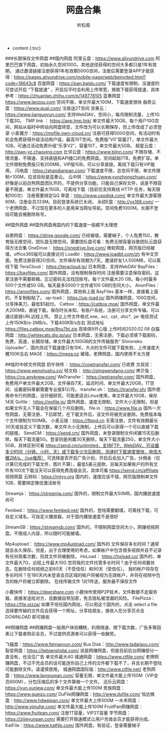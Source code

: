 ﻿---
layout: post
title:  "网盘合集"
categories: 网盘 合集
tags: 网盘 合集
author: 听松阁
---

* content
{:toc}



###长期保存文件网盘
##国内网盘
阿里云盘：https://www.aliyundrive.com 阿里巴巴旗下网盘，初始永久空间100G，其他途径获得的空间大多都只是1年有效期。
通过邀请链接注册获得1年有效期500G空间，注册后需要登录APP才能获得：https://pages.aliyundrive.com/mobile-page/web/beinvited.html?code=18643c8
百度网盘：https://pan.baidu.com/ 下载速度有限制，没速度的可尝试开启 “下载提速” ，开启后平时会利用上传带宽，换取下载获得提速，具体参考：https://zhuanlan.zhihu.com/p/149778105
蓝奏网盘：https://www.lanzou.com 空间不限，单文件最大100M，下载速度很快
曲奇云盘：https://www.quqi.com/ 注册送2T空间
坚果云： https://www.jianguoyun.com/ 支持WebDAV，空间小，每月限制流量，上传1G下载3G。
TMP.link ： https://app.tmp.link/ 单文件最大10GB，每个用户10G空间，网站从临时中转站向网盘转型，文件改为可以长期保存，但上传改成了必须登录
小麦魔方：https://mofile.own-cloud.cn/ 注册可获得500G空间，有活动时有机会免费获得升级活动用户组，最高10T空间。免费版”V0″容量2T，单文件最大1GB。可通过活动免费升级”乐享V2″，容量10T，单文件最大5GB。
超星云盘：http://pan-yz.chaoxing.com
比邻云盘：https://www.bilnn.com/ 不限存储、不限流量、不限速、支持直链和API接口的免费网盘。空间起始1TB，免费扩容。单文件限制免费版只有200MB，VIP版1GB。可以分享直链，离线下载只有VIP能用。
闪电盘：https://shandianpan.com/ 下载速度不限，总空间不限，单文件限制<100M，应该目标是蓝奏云。
云中转：https://www.yunzhongzhuan.com/ 好像是以前白熊网盘团队开的，不提供分享功能，只能自己保存文件，说是不限容量不限速，单文件最大15GB，可离线下载（目前仅支持离线 HTTP 任务，每天限制100次）
注册需要绑定QQ
草盘：http://www.caodisk.com/ 单文件最大游客限80M，注册会员333M。目前登录系统已关闭。
永硕E盘：http://ys168.com/ 一个老牌网盘，不过现在更多的人是用来当网址导航。空间免费1000M。长期不登陆可能会被删除账号。

##国外网盘
##国外网盘再国内的下载速度一般都不太理想

谷歌网盘： https://drive.google.com/ 已经被墙，需要梯子，个人免费15G，教育版无限空间，团队盘无限空间，需要团队盘可看：免费无限容量谷歌团队云盘获得方法合集
OneDrive： https://onedrive.live.com/ 微软网盘，网页版已经被墙，office365版可以直接访问
Loadbt：https://www.loadbt.com/zh 有中文页面，免费注册获得2G空间，文件保存有效期为7天。邀请好友1人500MB，可以离线下载
TeraCloud： https://teracloud.jp/ 日本网盘，支持WebDAV
BayFiles： https://bayfiles.com/ 国外网盘，没有限制保存时间
注册需要注意保存密码，这家注册不需要邮箱，忘记密码无法找回账号。每个文件最大20 GB。每小时最多500个文件或50 GB。每天最多5000个文件或100 GB的空间大小。
AnonFiles： https://anonfiles.com/ 国外网盘，其他和上面 BayFiles 基本一样，直接看上面的，不复制粘贴了。
up-load： https://up-load.io/ 国外网赚网盘，100G空间，分享挣美刀，最低$5起付。
Catbox：https://catbox.moe/ 国外网盘，单文件最大200MB，直链下载，保存时长未知，有账户系统，注册可分享文件专辑。可以通过直链URL远程上传。
禁止上传文件格式.exe, .scr, .cpl, .doc*, .jar
电信测试上传150KB/s-2MB/s，下载400KB/s左右
测试地址 https://files.catbox.moe/8nu7bt.zip 高铁侠9开心版 上传时间2020.02.09
白猫网盘：http://whitecats.dip.jp/up/ 日本网盘，无需注册，下载必须填下载密码，免费，高速，长期存储，单文件最大100GB的文件传输服务“ Shironeko Uploader”，国内测试下载速度只有10K，大点的文件可能下载失败，上传速度大概100K左右
MAGE：https://mega.nz 被墙，老牌网盘，国内使用不太方便

##临时中转文件网盘
奶牛快传： https://cowtransfer.com/ 已收费
文叔叔： https://www.wenshushu.cn/
轻文档： http://qingwendang.com/
拷贝兔： https://cp.anyknew.com/
WeTransfer： https://wetransfer.com/ 国外网盘，免费用户单文件最大2GB，文件保存7天，延迟时间、单文件最大20GB，1T空间、设置密码等都需要专业版$12/月。
transfer.sh： https://transfer.sh/ 国外使用命令行的网盘，没仔细研究，可能更适合Linux使用，单文件最大10GB，保存14天
Gofile： https://gofile.io/ 国外网盘，速度无限制，文件大小无限制，但是如果文件无人下载会在保留几个月后删除。
file.io：https://www.file.io 国外一次性网盘，无需注册，下后即焚，在下载文件后，该文件将被完全删除。免费版本每个文件限制为100MB。
小麦云链：https://ftpod.cn 无需注册，文件有效期最长30天或自定义下载次数，单文件大小无限制，上传后可以获得一个可以直接下载的链接。
SendCM：https://send.cm/ 国外网盘，未登录限制文件闲置15天后删除，每天下载流量5G。登录则是闲置30天删除，每天下载流量25G，单文件大小5GB，具体区别可看 https://send.cm/unlimited，支持FTP、WebDAV。可设置多少时间（分钟、小时、天）或下载多少次后删除。测速时下载速度很快，电信大概2M/s。（jue推荐）
可选择是否开启广告计划，开启后会加入广告，分佣金（仅计算已完成的下载文件，图片不算），最低5美元提款，另每天如果账户的所有文件有100次下载当天可以获得免费高级会员，具体可看 https://send.cm/affiliate
视频网盘
云转码：https://mtyy.org 国内的，速度应该不错，网页版限制单文件1GB，需要绑定微信激活账号

Streamja： https://streamja.com/ 国外的，限制文件最大50MB，国内播放速度尚可

Fembed： https://www.fembed.net/ 国外的，登陆需要翻墙，可离线下载，可自定义域名，可自定义播放器，对于国内播放速度不是很好

StreamSB：https://streamsb.com/ 国外的，不限制网盘空间大小，网赚视频网盘。不限成人内容，所以随时可能被墙。

Mp4upload： https://www.mp4upload.com/ 国外的
文件保存多长时间？通常就会永久保存。但是，出于合理使用的考虑，如果帐户中包含很多视频并且不记录有任何观看次数，则其文件将被删除。
HxLoad： https://hxload.co/ 国外的，单文件最大7G，远程上传最大10G
您将我的文件托管多长时间？由于任何闲置状态，在删除任何视频之前60天（不受信任）和90天（受信任）。
我的帐户将存在多长时间？在180天内未登录会员区域的帐户将被视为无效帐户，并将在视频中包含的帐户将被立即删除。
在线传输文件
1对1传送，服务器不保存文件

小鹿快传： https://deershare.com 小鹿快传使用P2P技术，文件数据不走服务器，直接发送给对方，且数据自带加密，免去隐私被泄漏的风险。
FilePizza： https://file.pizza/ 如果不信任国内网站，可以用这个国外的，点击 select a file 选择要传输的文件后会获得一个网址，分享给朋友，接收人在分享页点击 DOWNLOAD 即可接收

##网赚网盘
##网赚网盘一般用户体验糟糕，利用限速、限下载次数，广告多等因素让下载者购买会员，不过提供资源者可以获得一些酬劳。

飞猫盘：https://www.feimaoyun.com/
Bus Disk：http://www.tadaigou.com/
裂变网盘：https://liebianshidai.com/ 说是网赚网盘，但是目前后台网赚部分一直没有，也没见广告
单文件最大4G
城通网盘：https://www.ctfile.com/ 老牌网赚网盘，不过不充会员的话可能连你自己上传的文件都下载不了，并且长期不登陆可能删除文件。请谨慎使用。
城通网盘国际版：http://www.ctfile.net/
老狗网盘：https://www.laogoupan.com/
容量无限，单文件最大能上传150M（VIP会员600M），分包压缩后的多个文件算做一个文件。
迅乐云网盘：https://yun.xunlew.com/
单文件最大能上传100M
贵族网盘：https://www.gueizu.com/
DuFile网赚网盘：http://www.dufile.com/
恒达微盘：http://www.hdweipan.com/
单文件最大上传500M
一木禾网盘：http://www.yimuhe.com/
单文件最大能上传100M
FruitPan网赚网盘：https://www.fruitpan.com/
注册1T容量，VIP2T容量
字节网盘：https://zijieyunpan.com/
需要打开限速模式让用户充值会员才能获得分成。
KatFile：https://www.katfile.com/ 国外网盘，有验证，登录需要梯子